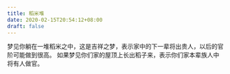 ```yaml
---
title: 稻米堆
date: 2020-02-15T20:54:12+08:00
draft: false
---
```


梦见你躺在一堆稻米之中，这是吉祥之梦，表示家中的下一辈将出贵人，以后的官阶可能做到很高。
如果梦见你们家的屋顶上长出稻子来，表示你们家本辈族人中将有人做官。
